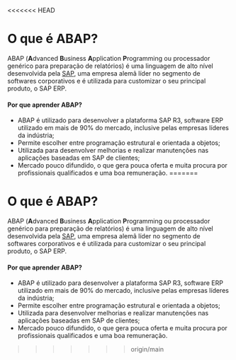 <<<<<<< HEAD
# O que é ABAP?

ABAP (**A**dvanced **B**usiness **A**pplication **P**rogramming ou processador genérico para preparação de relatórios) é uma linguagem de alto nível desenvolvida pela [SAP](https://www.sap.com/), uma empresa alemã líder no segmento de softwares corporativos e é utilizada para customizar o seu principal produto, o SAP ERP.

#### Por que aprender ABAP?

- ABAP é utilizado para desenvolver a plataforma SAP R3, software ERP utilizado em mais de 90% do mercado, inclusive pelas empresas líderes da indústria;
- Permite escolher entre programação estrutural e orientada a objetos;
- Utilizada para desenvolver melhorias e realizar manutenções nas aplicações baseadas em SAP de clientes;
- Mercado pouco difundido, o que gera pouca oferta e muita procura por profissionais qualificados e uma boa remuneração.
=======
# O que é ABAP?

ABAP (**A**dvanced **B**usiness **A**pplication **P**rogramming ou processador genérico para preparação de relatórios) é uma linguagem de alto nível desenvolvida pela [SAP](https://www.sap.com/), uma empresa alemã líder no segmento de softwares corporativos e é utilizada para customizar o seu principal produto, o SAP ERP.

#### Por que aprender ABAP?

- ABAP é utilizado para desenvolver a plataforma SAP R3, software ERP utilizado em mais de 90% do mercado, inclusive pelas empresas líderes da indústria;
- Permite escolher entre programação estrutural e orientada a objetos;
- Utilizada para desenvolver melhorias e realizar manutenções nas aplicações baseadas em SAP de clientes;
- Mercado pouco difundido, o que gera pouca oferta e muita procura por profissionais qualificados e uma boa remuneração.
>>>>>>> origin/main
